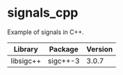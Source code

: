 # signals_cpp

Example of signals in C++.

| Library   | Package  | Version |
|-----------|----------|---------|
| libsigc++ | sigc++-3 | 3.0.7   |

